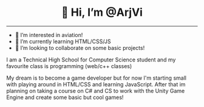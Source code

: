 <h1 align="center">👋 Hi, I’m @ArjVi</h1>

---

- 👀 I’m interested in aviation!
- 🌱 I’m currently learning HTML/CSS/JS
- 💞️ I’m looking to collaborate on some basic projects!

I am a Technical High School for Computer Science student and my favourite class is programming (web/c++ classes)

My dream is to become a game developer but for now I'm starting small with playing around in HTML/CSS and learning JavaScript. After that im planning on taking a course on C# and CS to work with the Unity Game Engine and create some basic but cool games!
<!---
ArjVi/ArjVi is a ✨ special ✨ repository because its `README.md` (this file) appears on your GitHub profile.
You can click the Preview link to take a look at your changes.
--->

